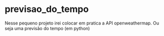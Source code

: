 # previsao_do_tempo
Nesse pequeno projeto irei colocar em pratica a API openweathermap. Ou seja uma previsão do tempo (em python)
